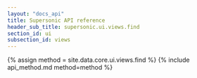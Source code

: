 ```yaml
---
layout: "docs_api"
title: Supersonic API reference
header_sub_title: supersonic.ui.views.find
section_id: ui
subsection_id: views
---
```


{% assign method = site.data.core.ui.views.find %}
{% include api_method.md method=method %}
